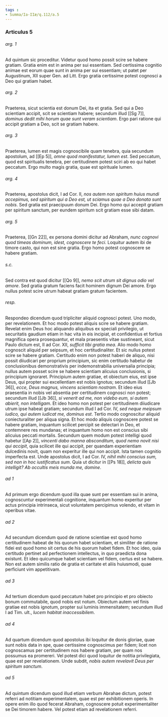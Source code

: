 ```yaml
---
tags : 
- Summa/Ia-IIæ/q.112/a.5
---
```


### Articulus 5

###### arg. 1
Ad quintum sic proceditur. Videtur quod homo possit scire se habere gratiam. Gratia enim est in anima per sui essentiam. Sed certissima cognitio animae est eorum quae sunt in anima per sui essentiam; ut patet per Augustinum, XII super Gen. ad Litt. Ergo gratia certissime potest cognosci a Deo qui gratiam habet.

###### arg. 2
Praeterea, sicut scientia est donum Dei, ita et gratia. Sed qui a Deo scientiam accipit, scit se scientiam habere; secundum illud [[Sg 7]], *dominus dedit mihi horum quae sunt veram scientiam*. Ergo pari ratione qui accipit gratiam a Deo, scit se gratiam habere.

###### arg. 3
Praeterea, lumen est magis cognoscibile quam tenebra, quia secundum apostolum, ad [[Ep 5]], *omne quod manifestatur, lumen est*. Sed peccatum, quod est spiritualis tenebra, per certitudinem potest sciri ab eo qui habet peccatum. Ergo multo magis gratia, quae est spirituale lumen.

###### arg. 4
Praeterea, apostolus dicit, I ad Cor. II, *nos autem non spiritum huius mundi accepimus, sed spiritum qui a Deo est, ut sciamus quae a Deo donata sunt nobis*. Sed gratia est praecipuum donum Dei. Ergo homo qui accepit gratiam per spiritum sanctum, per eundem spiritum scit gratiam esse sibi datam.

###### arg. 5
Praeterea, [[Gn 22]], ex persona domini dicitur ad Abraham, *nunc cognovi quod timeas dominum, idest, cognoscere te feci*. Loquitur autem ibi de timore casto, qui non est sine gratia. Ergo homo potest cognoscere se habere gratiam.

###### s.c.
Sed contra est quod dicitur [[Qo 9]], *nemo scit utrum sit dignus odio vel amore*. Sed gratia gratum faciens facit hominem dignum Dei amore. Ergo nullus potest scire utrum habeat gratiam gratum facientem.

###### resp.
Respondeo dicendum quod tripliciter aliquid cognosci potest. Uno modo, per revelationem. Et hoc modo potest aliquis scire se habere gratiam. Revelat enim Deus hoc aliquando aliquibus ex speciali privilegio, ut securitatis gaudium etiam in hac vita in eis incipiat, et confidentius et fortius magnifica opera prosequantur, et mala praesentis vitae sustineant, sicut Paulo dictum est, II ad Cor. XII, *sufficit tibi gratia mea*. Alio modo homo cognoscit aliquid per seipsum, et hoc certitudinaliter. Et sic nullus potest scire se habere gratiam. Certitudo enim non potest haberi de aliquo, nisi possit diiudicari per proprium principium, sic enim certitudo habetur de conclusionibus demonstrativis per indemonstrabilia universalia principia; nullus autem posset scire se habere scientiam alicuius conclusionis, si principium ignoraret. Principium autem gratiae, et obiectum eius, est ipse Deus, qui propter sui excellentiam est nobis ignotus; secundum illud [[Jb 36]], *ecce, Deus magnus, vincens scientiam nostram*. Et ideo eius praesentia in nobis vel absentia per certitudinem cognosci non potest; secundum illud [[Jb 36]], *si venerit ad me, non videbo eum, si autem abierit, non intelligam*. Et ideo homo non potest per certitudinem diiudicare utrum ipse habeat gratiam; secundum illud I ad Cor. IV, *sed neque meipsum iudico, qui autem iudicat me, dominus est*. Tertio modo cognoscitur aliquid coniecturaliter per aliqua signa. Et hoc modo aliquis cognoscere potest se habere gratiam, inquantum scilicet percipit se delectari in Deo, et contemnere res mundanas; et inquantum homo non est conscius sibi alicuius peccati mortalis. Secundum quem modum potest intelligi quod habetur [[Ap 2]], *vincenti dabo manna absconditum, quod nemo novit nisi qui accipit*, quia scilicet ille qui accipit, per quandam experientiam dulcedinis novit, quam non experitur ille qui non accipit. Ista tamen cognitio imperfecta est. Unde apostolus dicit, I ad Cor. IV, *nihil mihi conscius sum, sed non in hoc iustificatus sum*. Quia ut dicitur in [[Ps 18]], *delicta quis intelligit? Ab occultis meis munda me, domine*.

###### ad 1
Ad primum ergo dicendum quod illa quae sunt per essentiam sui in anima, cognoscuntur experimentali cognitione, inquantum homo experitur per actus principia intrinseca, sicut voluntatem percipimus volendo, et vitam in operibus vitae.

###### ad 2
Ad secundum dicendum quod de ratione scientiae est quod homo certitudinem habeat de his quorum habet scientiam, et similiter de ratione fidei est quod homo sit certus de his quorum habet fidem. Et hoc ideo, quia certitudo pertinet ad perfectionem intellectus, in quo praedicta dona existunt. Et ideo quicumque habet scientiam vel fidem, certus est se habere. Non est autem similis ratio de gratia et caritate et aliis huiusmodi, quae perficiunt vim appetitivam.

###### ad 3
Ad tertium dicendum quod peccatum habet pro principio et pro obiecto bonum commutabile, quod nobis est notum. Obiectum autem vel finis gratiae est nobis ignotum, propter sui luminis immensitatem; secundum illud I ad Tim. ult., *lucem habitat inaccessibilem*.

###### ad 4
Ad quartum dicendum quod apostolus ibi loquitur de donis gloriae, quae sunt nobis data in spe, quae certissime cognoscimus per fidem; licet non cognoscamus per certitudinem nos habere gratiam, per quam nos possumus ea promereri. Vel potest dici quod loquitur de notitia privilegiata, quae est per revelationem. Unde subdit, *nobis autem revelavit Deus per spiritum sanctum*.

###### ad 5
Ad quintum dicendum quod illud etiam verbum Abrahae dictum, potest referri ad notitiam experimentalem, quae est per exhibitionem operis. In opere enim illo quod fecerat Abraham, cognoscere potuit experimentaliter se Dei timorem habere. Vel potest etiam ad revelationem referri.

